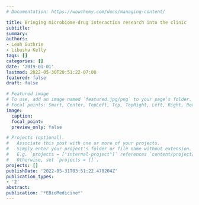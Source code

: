 ```yaml
---
# Documentation: https://wowchemy.com/docs/managing-content/

title: Bringing microbiome-drug interaction research into the clinic
subtitle: 
summary: 
authors:
- Leah Guthrie
- Libusha Kelly
tags: []
categories: []
date: '2019-01-01'
lastmod: 2022-05-30T20:51:22-07:00
featured: false
draft: false

# Featured image
# To use, add an image named `featured.jpg/png` to your page's folder.
# Focal points: Smart, Center, TopLeft, Top, TopRight, Left, Right, BottomLeft, Bottom, BottomRight.
image:
  caption: 
  focal_point: 
  preview_only: false

# Projects (optional).
#   Associate this post with one or more of your projects.
#   Simply enter your project's folder or file name without extension.
#   E.g. `projects = ["internal-project"]` references `content/project/deep-learning/index.md`.
#   Otherwise, set `projects = []`.
projects: []
publishDate: '2022-05-31T03:51:22.478204Z'
publication_types:
- '2'
abstract: 
publication: '*EBioMedicine*'
---
```


